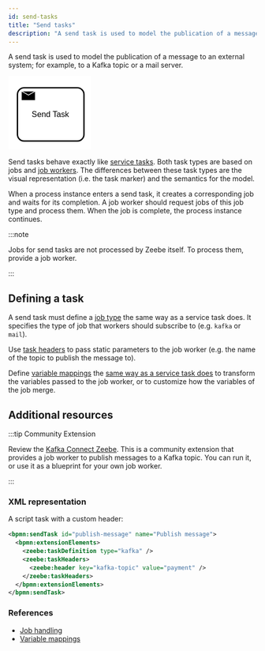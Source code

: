 ```yaml
---
id: send-tasks
title: "Send tasks"
description: "A send task is used to model the publication of a message to an external system."
---
```


A send task is used to model the publication of a message to an external system; for example, to a
Kafka topic or a mail server.

![task](assets/send-task.png)

Send tasks behave exactly like [service tasks](/components/modeler/bpmn/service-tasks/service-tasks.md). Both task
types are based on jobs and [job workers](/components/concepts/job-workers.md). The
differences between these task types are the visual representation (i.e. the task marker) and the
semantics for the model.

When a process instance enters a send task, it creates a corresponding job and waits for its
completion. A job worker should request jobs of this job type and process them. When the job is
complete, the process instance continues.

:::note

Jobs for send tasks are not processed by Zeebe itself. To process them, provide
a job worker.

:::

## Defining a task

A send task must define a [job type](/components/modeler/bpmn/service-tasks/service-tasks.md#task-definition) the same
way as a service task does. It specifies the type of job that workers should subscribe to (e.g. `kafka` or `mail`).

Use [task headers](/components/modeler/bpmn/service-tasks/service-tasks.md#task-headers) to pass static parameters to the job
worker (e.g. the name of the topic to publish the message to).

Define [variable mappings](/components/concepts/variables.md#inputoutput-variable-mappings)
the [same way as a service task does](/components/modeler/bpmn/service-tasks/service-tasks.md#variable-mappings)
to transform the variables passed to the job worker, or to customize how the variables of the job merge.

## Additional resources

:::tip Community Extension

Review the [Kafka Connect Zeebe](https://github.com/camunda-community-hub/kafka-connect-zeebe). This is a
community extension that provides a job worker to publish messages to a Kafka topic. You can run it,
or use it as a blueprint for your own job worker.

:::

### XML representation

A script task with a custom header:

```xml
<bpmn:sendTask id="publish-message" name="Publish message">
  <bpmn:extensionElements>
    <zeebe:taskDefinition type="kafka" />
    <zeebe:taskHeaders>
      <zeebe:header key="kafka-topic" value="payment" />
    </zeebe:taskHeaders>
  </bpmn:extensionElements>
</bpmn:sendTask>
```

### References

- [Job handling](/components/concepts/job-workers.md)
- [Variable mappings](/components/concepts/variables.md#inputoutput-variable-mappings)

